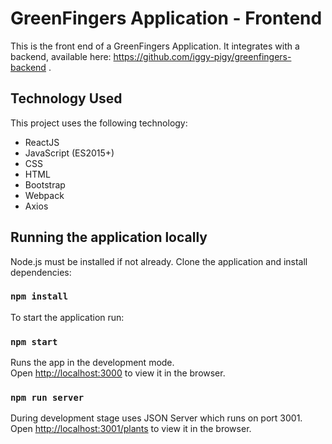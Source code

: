 # GreenFingers Application - Frontend
This is the front end of a GreenFingers Application. It integrates with a backend, available here: https://github.com/iggy-pigy/greenfingers-backend .

## Technology Used
This project uses the following technology:

* ReactJS
* JavaScript (ES2015+)
* CSS
* HTML
* Bootstrap
* Webpack
* Axios

## Running the application locally

Node.js must be installed if not already.
Clone the application and install dependencies:

### `npm install`

To start the application run:

### `npm start`

Runs the app in the development mode.<br />
Open [http://localhost:3000](http://localhost:3000) to view it in the browser.

### `npm run server`
During development stage uses JSON Server which runs on port 3001.<br />
Open [http://localhost:3001/plants](http://localhost:3001/plants) to view it in the browser.


